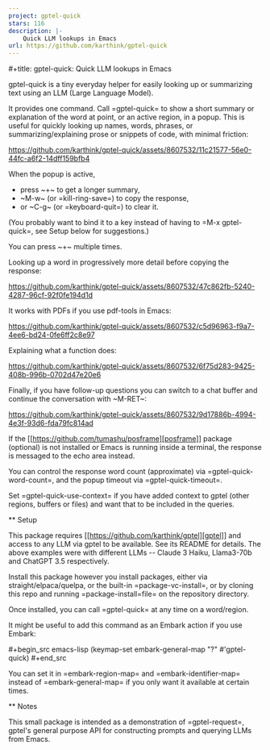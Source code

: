 ```yaml
---
project: gptel-quick
stars: 116
description: |-
    Quick LLM lookups in Emacs
url: https://github.com/karthink/gptel-quick
---
```


#+title: gptel-quick: Quick LLM lookups in Emacs

gptel-quick is a tiny everyday helper for easily looking up or summarizing text using an LLM (Large Language Model).

It provides one command.  Call =gptel-quick= to show a short summary or explanation of the word at point, or an active region, in a popup.  This is useful for quickly looking up names, words, phrases, or summarizing/explaining prose or snippets of code, with minimal friction:

https://github.com/karthink/gptel-quick/assets/8607532/11c21577-56e0-44fc-a6f2-14dff159bfb4

When the popup is active,
- press ~+~ to get a longer summary,
- ~M-w~ (or =kill-ring-save=) to copy the response,
- or ~C-g~ (or =keyboard-quit=) to clear it.

(You probably want to bind it to a key instead of having to =M-x gptel-quick=, see Setup below for suggestions.)

You can press ~+~ multiple times.

Looking up a word in progressively more detail before copying the response:

https://github.com/karthink/gptel-quick/assets/8607532/47c862fb-5240-4287-96cf-92f0fe194d1d

It works with PDFs if you use pdf-tools in Emacs:

https://github.com/karthink/gptel-quick/assets/8607532/c5d96963-f9a7-4ee6-bd24-0fe6ff2c8e97

Explaining what a function does:

https://github.com/karthink/gptel-quick/assets/8607532/6f75d283-9425-408b-996b-0702d47e20e6

Finally, if you have follow-up questions you can switch to a chat buffer and continue the conversation with ~M-RET~:

https://github.com/karthink/gptel-quick/assets/8607532/9d17886b-4994-4e3f-93d6-fda79fc814ad

If the [[https://github.com/tumashu/posframe][posframe]] package (optional) is not installed or Emacs is running inside a terminal, the response is messaged to the echo area instead.

You can control the response word count (approximate) via =gptel-quick-word-count=, and the popup timeout via =gptel-quick-timeout=.

Set =gptel-quick-use-context= if you have added context to gptel (other regions, buffers or files) and want that to be included in the queries.

** Setup

This package requires [[https://github.com/karthink/gptel][gptel]] and access to any LLM via gptel to be available.  See its README for details.  The above examples were with different LLMs -- Claude 3 Haiku, Llama3-70b and ChatGPT 3.5 respectively.

Install this package however you install packages, either via straight/elpaca/quelpa, or the built-in =package-vc-install=, or by cloning this repo and running =package-install=file= on the repository directory.

Once installed, you can call =gptel-quick= at any time on a word/region.

It might be useful to add this command as an Embark action if you use Embark:

#+begin_src emacs-lisp
(keymap-set embark-general-map "?" #'gptel-quick)
#+end_src

You can set it in =embark-region-map= and =embark-identifier-map= instead of =embark-general-map= if you only want it available at certain times.

** Notes

This small package is intended as a demonstration of =gptel-request=, gptel's general purpose API for constructing prompts and querying LLMs from Emacs.


